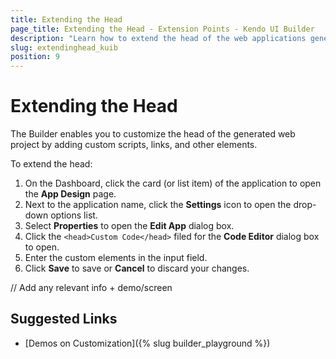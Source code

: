 ```yaml
---
title: Extending the Head
page_title: Extending the Head - Extension Points - Kendo UI Builder
description: "Learn how to extend the head of the web applications generated with the Kendo UI Builder."
slug: extendinghead_kuib
position: 9
---
```


# Extending the Head

The Builder enables you to customize the head of the generated web project by adding custom scripts, links, and other elements.

To extend the head:

1. On the Dashboard, click the card (or list item) of the application to open the **App Design** page.
1. Next to the application name, click the **Settings** icon to open the drop-down options list.
1. Select **Properties** to open the **Edit App** dialog box.
1. Click the `<head>Custom Code</head>` filed for the **Code Editor** dialog box to open.
1. Enter the custom elements in the input field.
1. Click **Save** to save or **Cancel** to discard your changes.

// Add any relevant info + demo/screen

## Suggested Links

* [Demos on Customization]({% slug builder_playground %})
